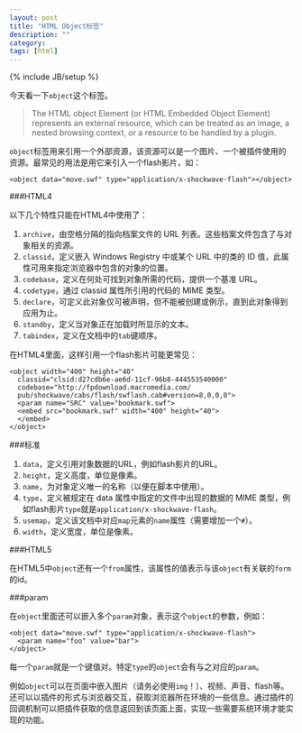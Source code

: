 ```yaml
---
layout: post
title: "HTML Object标签"
description: ""
category: 
tags: [html]
---
```

{% include JB/setup %}

今天看一下`object`这个标签。

> The HTML object Element (or HTML Embedded Object Element) represents an external resource, which can be treated as an image, a nested browsing context, or a resource to be handled by a plugin.

`object`标签用来引用一个外部资源，该资源可以是一个图片、一个被插件使用的资源。最常见的用法是用它来引入一个flash影片，如：

    <object data="move.swf" type="application/x-shockwave-flash"></object>

###HTML4

以下几个特性只能在HTML4中使用了：

1. `archive`，由空格分隔的指向档案文件的 URL 列表。这些档案文件包含了与对象相关的资源。
2. `classid`，定义嵌入 Windows Registry 中或某个 URL 中的类的 ID 值，此属性可用来指定浏览器中包含的对象的位置。
3. `codebase`，定义在何处可找到对象所需的代码，提供一个基准 URL。
4. `codetype`，通过 classid 属性所引用的代码的 MIME 类型。
5. `declare`，可定义此对象仅可被声明，但不能被创建或例示，直到此对象得到应用为止。
6. `standby`，定义当对象正在加载时所显示的文本。
7. `tabindex`，定义在文档中的`tab`键顺序。

在HTML4里面，这样引用一个flash影片可能更常见：

    <object width="400" height="40"
      classid="clsid:d27cdb6e-ae6d-11cf-96b8-444553540000"
      codebase="http://fpdownload.macromedia.com/
      pub/shockwave/cabs/flash/swflash.cab#version=8,0,0,0">
      <param name="SRC" value="bookmark.swf">
      <embed src="bookmark.swf" width="400" height="40">
      </embed>
    </object>

###标准

1. `data`，定义引用对象数据的URL，例如flash影片的URL。
2. `height`，定义高度，单位是像素。
3. `name`，为对象定义唯一的名称（以便在脚本中使用）。
4. `type`，定义被规定在 data 属性中指定的文件中出现的数据的 MIME 类型，例如flash影片`type`就是`application/x-shockwave-flash`。
5. `usemap`，定义该文档中对应`map`元素的`name`属性（需要增加一个`#`）。
6. `width`，定义宽度，单位是像素。

###HTML5

在HTML5中`object`还有一个`from`属性，该属性的值表示与该`object`有关联的`form`的id。

###param

在`object`里面还可以嵌入多个`param`对象，表示这个`object`的参数，例如：

    <object data="move.swf" type="application/x-shockwave-flash">
      <param name="foo" value="bar">
    </object>

每一个`param`就是一个键值对。特定`type`的`object`会有与之对应的`param`。

例如`object`可以在页面中嵌入图片（请务必使用`img`！）、视频、声音、flash等。还可以以插件的形式与浏览器交互，获取浏览器所在环境的一些信息。通过插件的回调机制可以把插件获取的信息返回到该页面上面，实现一些需要系统环境才能实现的功能。
